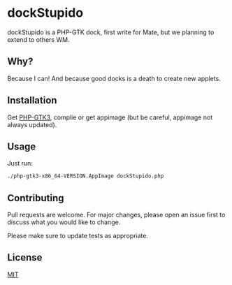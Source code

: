 # dockStupido

dockStupido is a PHP-GTK dock, first write for Mate, but we planning to extend to others WM.

## Why?

Because I can! And because good docks is a death to create new applets.

## Installation

Get [PHP-GTK3](https://github.com/scorninpc/php-gtk3), complie or get appimage (but be careful, appimage not always updated).


## Usage

Just run:

```bash
./php-gtk3-x86_64-VERSION.AppImage dockStupido.php
```

## Contributing
Pull requests are welcome. For major changes, please open an issue first to discuss what you would like to change.

Please make sure to update tests as appropriate.

## License
[MIT](https://choosealicense.com/licenses/mit/)